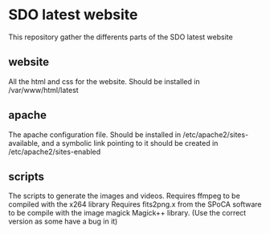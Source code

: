 SDO latest website
===================

This repository gather the differents parts of the SDO latest website

website
-------
All the html and css for the website. Should be installed in /var/www/html/latest

apache
------
The apache configuration file. Should be installed in /etc/apache2/sites-available, and a symbolic link pointing to it should be created in /etc/apache2/sites-enabled

scripts
-------
The scripts to generate the images and videos.
Requires ffmpeg to be compiled with the x264 library
Requires fits2png.x from the SPoCA software to be compile with the image magick Magick++ library. (Use the correct version as some have a bug in it)
